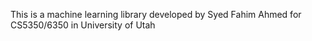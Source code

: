 This is a machine learning library developed by Syed Fahim Ahmed for CS5350/6350 in University of Utah
